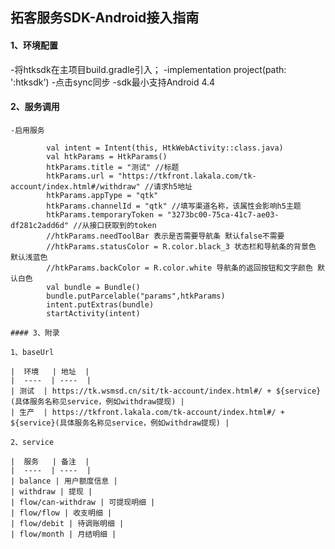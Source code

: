 ## 拓客服务SDK-Android接入指南

#### 1、环境配置

-将htksdk在主项目build.gradle引入；
    -implementation project(path: ':htksdk')
    -点击sync同步
    -sdk最小支持Android 4.4

#### 2、服务调用

```
-启用服务
```
            val intent = Intent(this, HtkWebActivity::class.java)
            val htkParams = HtkParams()
            htkParams.title = "测试" //标题
            htkParams.url = "https://tkfront.lakala.com/tk-account/index.html#/withdraw" //请求h5地址
            htkParams.appType = "qtk" 
            htkParams.channelId = "qtk" //填写渠道名称，该属性会影响h5主题
            htkParams.temporaryToken = "3273bc00-75ca-41c7-ae03-df281c2add6d" //从接口获取到的token
            //htkParams.needToolBar 表示是否需要导航条 默认false不需要
            //htkParams.statusColor = R.color.black_3 状态栏和导航条的背景色 默认浅蓝色
            //htkParams.backColor = R.color.white 导航条的返回按钮和文字颜色 默认白色
            val bundle = Bundle()
            bundle.putParcelable("params",htkParams)
            intent.putExtras(bundle)
            startActivity(intent)
```
#### 3、附录

1、baseUrl

|  环境   | 地址  |
|  ----  | ----  |
| 测试  | https://tk.wsmsd.cn/sit/tk-account/index.html#/ + ${service}(具体服务名称见service，例如withdraw提现) |
| 生产  | https://tkfront.lakala.com/tk-account/index.html#/ + ${service}(具体服务名称见service，例如withdraw提现) |

2、service

|  服务   | 备注  |
|  ----  | ----  |
| balance | 用户额度信息 |
| withdraw | 提现 |
| flow/can-withdraw | 可提现明细 |
| flow/flow | 收支明细 |
| flow/debit | 待调账明细 |
| flow/month | 月结明细 |

